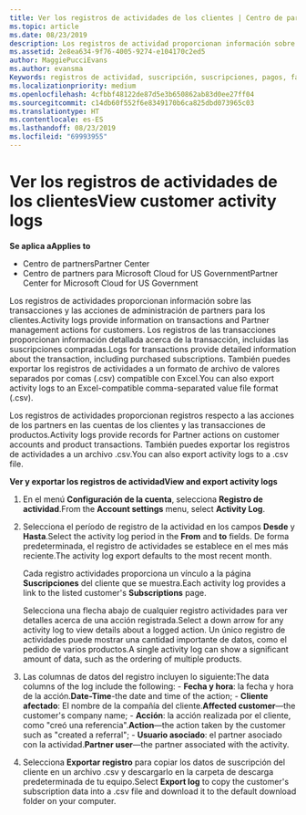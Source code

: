 ```yaml
---
title: Ver los registros de actividades de los clientes | Centro de partners
ms.topic: article
ms.date: 08/23/2019
description: Los registros de actividad proporcionan información sobre las transacciones y las acciones de administración de partners para los clientes.
ms.assetid: 2e8ea634-9f76-4005-9274-e104170c2ed5
author: MaggiePucciEvans
ms.author: evansma
Keywords: registros de actividad, suscripción, suscripciones, pagos, facturación, transacciones
ms.localizationpriority: medium
ms.openlocfilehash: 4cfbbf48122de87d5e3b650862ab83d0ee27ff04
ms.sourcegitcommit: c14db60f552f6e8349170b6ca825dbd073965c03
ms.translationtype: HT
ms.contentlocale: es-ES
ms.lasthandoff: 08/23/2019
ms.locfileid: "69993955"
---
```

# <a name="view-customer-activity-logs"></a><span data-ttu-id="b11ff-104">Ver los registros de actividades de los clientes</span><span class="sxs-lookup"><span data-stu-id="b11ff-104">View customer activity logs</span></span>

<span data-ttu-id="b11ff-105">**Se aplica a**</span><span class="sxs-lookup"><span data-stu-id="b11ff-105">**Applies to**</span></span>

-  <span data-ttu-id="b11ff-106">Centro de partners</span><span class="sxs-lookup"><span data-stu-id="b11ff-106">Partner Center</span></span>
-  <span data-ttu-id="b11ff-107">Centro de partners para Microsoft Cloud for US Government</span><span class="sxs-lookup"><span data-stu-id="b11ff-107">Partner Center for Microsoft Cloud for US Government</span></span>


<span data-ttu-id="b11ff-108">Los registros de actividades proporcionan información sobre las transacciones y las acciones de administración de partners para los clientes.</span><span class="sxs-lookup"><span data-stu-id="b11ff-108">Activity logs provide information on transactions and Partner management actions for customers.</span></span> <span data-ttu-id="b11ff-109">Los registros de las transacciones proporcionan información detallada acerca de la transacción, incluidas las suscripciones compradas.</span><span class="sxs-lookup"><span data-stu-id="b11ff-109">Logs for transactions provide detailed information about the transaction, including purchased subscriptions.</span></span> <span data-ttu-id="b11ff-110">También puedes exportar los registros de actividades a un formato de archivo de valores separados por comas (.csv) compatible con Excel.</span><span class="sxs-lookup"><span data-stu-id="b11ff-110">You can also export activity logs to an Excel-compatible comma-separated value file format (.csv).</span></span>

<span data-ttu-id="b11ff-111">Los registros de actividades proporcionan registros respecto a las acciones de los partners en las cuentas de los clientes y las transacciones de productos.</span><span class="sxs-lookup"><span data-stu-id="b11ff-111">Activity logs provide records for Partner actions on customer accounts and product transactions.</span></span> <span data-ttu-id="b11ff-112">También puedes exportar los registros de actividades a un archivo .csv.</span><span class="sxs-lookup"><span data-stu-id="b11ff-112">You can also export activity logs to a .csv file.</span></span>

<span data-ttu-id="b11ff-113">**Ver y exportar los registros de actividad**</span><span class="sxs-lookup"><span data-stu-id="b11ff-113">**View and export activity logs**</span></span>

1.  <span data-ttu-id="b11ff-114">En el menú **Configuración de la cuenta**, selecciona **Registro de actividad**.</span><span class="sxs-lookup"><span data-stu-id="b11ff-114">From the **Account settings** menu, select **Activity Log**.</span></span>
2.  <span data-ttu-id="b11ff-115">Selecciona el período de registro de la actividad en los campos **Desde** y **Hasta**.</span><span class="sxs-lookup"><span data-stu-id="b11ff-115">Select the activity log period in the **From** and **to** fields.</span></span> <span data-ttu-id="b11ff-116">De forma predeterminada, el registro de actividades se establece en el mes más reciente.</span><span class="sxs-lookup"><span data-stu-id="b11ff-116">The activity log export defaults to the most recent month.</span></span>

    <span data-ttu-id="b11ff-117">Cada registro actividades proporciona un vínculo a la página **Suscripciones** del cliente que se muestra.</span><span class="sxs-lookup"><span data-stu-id="b11ff-117">Each activity log provides a link to the listed customer's **Subscriptions** page.</span></span>

    <span data-ttu-id="b11ff-118">Selecciona una flecha abajo de cualquier registro actividades para ver detalles acerca de una acción registrada.</span><span class="sxs-lookup"><span data-stu-id="b11ff-118">Select a down arrow for any activity log to view details about a logged action.</span></span> <span data-ttu-id="b11ff-119">Un único registro de actividades puede mostrar una cantidad importante de datos, como el pedido de varios productos.</span><span class="sxs-lookup"><span data-stu-id="b11ff-119">A single activity log can show a significant amount of data, such as the ordering of multiple products.</span></span>

3.   <span data-ttu-id="b11ff-120">Las columnas de datos del registro incluyen lo siguiente:</span><span class="sxs-lookup"><span data-stu-id="b11ff-120">The data columns of the log include the following:</span></span>
    -   <span data-ttu-id="b11ff-121">**Fecha y hora**: la fecha y hora de la acción.</span><span class="sxs-lookup"><span data-stu-id="b11ff-121">**Date-Time**-the date and time of the action;</span></span>
    -   <span data-ttu-id="b11ff-122">**Cliente afectado**: El nombre de la compañía del cliente.</span><span class="sxs-lookup"><span data-stu-id="b11ff-122">**Affected customer**—the customer's company name;</span></span>
    -   <span data-ttu-id="b11ff-123">**Acción**: la acción realizada por el cliente, como "creó una referencia".</span><span class="sxs-lookup"><span data-stu-id="b11ff-123">**Action**—the action taken by the customer such as "created a referral";</span></span>
    -   <span data-ttu-id="b11ff-124">**Usuario asociado**: el partner asociado con la actividad.</span><span class="sxs-lookup"><span data-stu-id="b11ff-124">**Partner user**—the partner associated with the activity.</span></span>

4.  <span data-ttu-id="b11ff-125">Selecciona **Exportar registro** para copiar los datos de suscripción del cliente en un archivo .csv y descargarlo en la carpeta de descarga predeterminada de tu equipo.</span><span class="sxs-lookup"><span data-stu-id="b11ff-125">Select **Export log** to copy the customer's subscription data into a .csv file and download it to the default download folder on your computer.</span></span>
    
 

 



